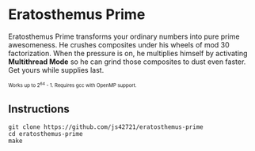 Eratosthemus Prime
==================
Eratosthemus Prime transforms your ordinary numbers into pure prime awesomeness.
He crushes composites under his wheels of mod 30 factorization. When the
pressure is on, he multiplies himself by activating __Multithread Mode__ so he
can  grind those composites to dust even faster. Get yours while supplies last.

<sub><sup>Works up to 2<sup>64</sup> - 1. Requires gcc with OpenMP support.
</sup></sub>

Instructions
------------
```
git clone https://github.com/js42721/eratosthemus-prime
cd eratosthemus-prime
make
```